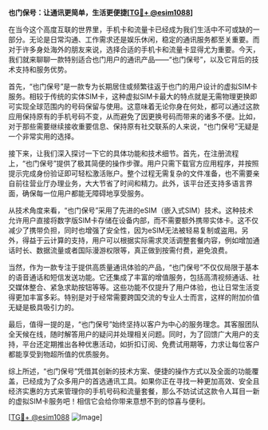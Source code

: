 **也门保号：让通讯更简单，生活更便捷[[TG💪+ @esim1088](https://t.me/s/esim1088)]**

在当今这个高度互联的世界里，手机卡和流量卡已经成为我们生活中不可或缺的一部分。无论是日常沟通、工作需求还是娱乐休闲，稳定的通讯服务都至关重要。而对于许多身处海外的朋友来说，选择合适的手机卡和流量卡显得尤为重要。今天，我们就来聊聊一款特别适合也门用户的通讯产品——“也门保号”，以及它背后的技术支持和服务优势。

首先，“也门保号”是一款专为长期居住或频繁往返于也门的用户设计的虚拟SIM卡服务。相较于传统的实体SIM卡，这种虚拟SIM卡最大的特点就是无需物理更换即可实现全球范围内的号码保留与使用。这意味着无论你身在何处，都可以通过这款应用保持原有的手机号码不变，从而避免了因更换号码而带来的诸多不便。比如，对于那些需要继续接收重要信息、保持原有社交联系的人来说，“也门保号”无疑是一个非常实用的选择。

接下来，让我们深入探讨一下它的具体功能和技术细节。首先，在注册流程上，“也门保号”提供了极其简便的操作步骤。用户只需下载官方应用程序，并按照提示完成身份验证即可轻松激活账户。整个过程无需复杂的文件准备，也不需要亲自前往营业厅办理业务，大大节省了时间和精力。此外，该平台还支持多语言界面，确保每一位用户都能无障碍地享受服务。

从技术角度来看，“也门保号”采用了先进的eSIM（嵌入式SIM）技术。这种技术允许用户直接将数字版SIM卡存储在设备内部，而不需要额外携带实体卡。这不仅减少了携带负担，同时也增强了安全性，因为eSIM无法被轻易复制或盗用。另外，得益于云计算的支持，用户可以根据实际需求灵活调整套餐内容，例如增加通话时长、数据流量或者国际漫游权限等，真正做到按需付费，避免浪费。

当然，作为一款专注于提供高质量通讯体验的产品，“也门保号”不仅仅局限于基本的语音通话和短信发送功能。它还集成了丰富的增值服务，包括高清视频通话、社交媒体整合、紧急求助按钮等等。这些功能不仅提升了用户体验，也让日常生活变得更加丰富多彩。特别是对于经常需要跨国交流的专业人士而言，这样的附加价值无疑是极具吸引力的。

最后，值得一提的是，“也门保号”始终坚持以客户为中心的服务理念。其客服团队全天候在线，随时解答用户的疑问并处理相关问题。同时，为了回馈广大用户的支持，平台还定期推出各种优惠活动，如折扣订阅、免费试用期等，力求让每位客户都能享受到物超所值的优质服务。

综上所述，“也门保号”凭借其创新的技术方案、便捷的操作方式以及全面的功能覆盖，已经成为了众多用户的首选通讯工具。如果你正在寻找一种更加高效、安全且经济实惠的方式来管理你的手机号码和流量套餐，那么不妨试试这款令人耳目一新的虚拟SIM卡服务吧！相信它会给你带来意想不到的惊喜与便利。

[[TG💪+ @esim1088](https://t.me/s/esim1088) ![Image](https://i.postimg.cc/4NQfJmqS/Snipaste-2025-05-13-00-14-12.png)]